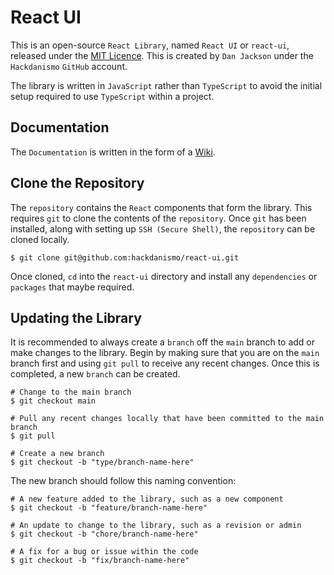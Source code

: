 # React UI
This is an open-source `React Library`, named `React UI` or `react-ui`, released under the [MIT Licence](https://github.com/hackdanismo/react-ui/blob/main/LICENSE). This is created by `Dan Jackson` under the `Hackdanismo` `GitHub` account.

The library is written in `JavaScript` rather than `TypeScript` to avoid the initial setup required to use `TypeScript` within a project.

## Documentation
The `Documentation` is written in the form of a [Wiki](https://github.com/hackdanismo/react-ui/wiki).

## Clone the Repository
The `repository` contains the `React` components that form the library. This requires `git` to clone the contents of the `repository`. Once `git` has been installed, along with setting up `SSH (Secure Shell)`, the `repository` can be cloned locally.

```shell
$ git clone git@github.com:hackdanismo/react-ui.git
```

Once cloned, `cd` into the `react-ui` directory and install any `dependencies` or `packages` that maybe required.

## Updating the Library
It is recommended to always create a `branch` off the `main` branch to add or make changes to the library. Begin by making sure that you are on the `main` branch first and using `git pull` to receive any recent changes. Once this is completed, a new `branch` can be created.

```shell
# Change to the main branch
$ git checkout main

# Pull any recent changes locally that have been committed to the main branch 
$ git pull

# Create a new branch
$ git checkout -b "type/branch-name-here"
```

The new branch should follow this naming convention:

```shell
# A new feature added to the library, such as a new component
$ git checkout -b "feature/branch-name-here"

# An update to change to the library, such as a revision or admin
$ git checkout -b "chore/branch-name-here"

# A fix for a bug or issue within the code
$ git checkout -b "fix/branch-name-here"
```